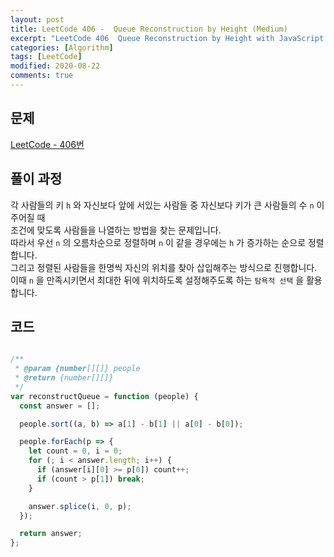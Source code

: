 ```yaml
---
layout: post
title: LeetCode 406 -  Queue Reconstruction by Height (Medium)
excerpt: "LeetCode 406  Queue Reconstruction by Height with JavaScript - Javascript 코딩 테스트 대비"
categories: [Algorithm]
tags: [LeetCode]
modified: 2020-08-22
comments: true
---
```


## 문제
[LeetCode - 406번](https://leetcode.com/problems/queue-reconstruction-by-height/)


## 풀이 과정
각 사람들의 키 `h` 와 자신보다 앞에 서있는 사람들 중 자신보다 키가 큰 사람들의 수 `n` 이 주어질 때 <br>
조건에 맞도록 사람들을 나열하는 방법을 찾는 문제입니다. <br>
따라서 우선 `n` 의 오름차순으로 정렬하며 `n` 이 같을 경우에는 `h` 가 증가하는 순으로 정렬합니다. <br>
그리고 정렬된 사람들을 한명씩 자신의 위치를 찾아 삽입해주는 방식으로 진행합니다. <br>
이때 `n` 을 만족시키면서 최대한 뒤에 위치하도록 설정해주도록 하는 `탐욕적 선택` 을 활용합니다. <br>


## 코드

~~~ javascript

/**
 * @param {number[][]} people
 * @return {number[][]}
 */
var reconstructQueue = function (people) {
  const answer = [];

  people.sort((a, b) => a[1] - b[1] || a[0] - b[0]);

  people.forEach(p => {
    let count = 0, i = 0;
    for (; i < answer.length; i++) {
      if (answer[i][0] >= p[0]) count++;
      if (count > p[1]) break;
    }

    answer.splice(i, 0, p);
  });

  return answer;
};

~~~
